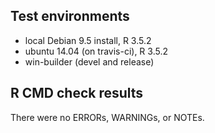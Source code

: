 ## Test environments
* local Debian 9.5 install, R 3.5.2
* ubuntu 14.04 (on travis-ci), R 3.5.2
* win-builder (devel and release)

## R CMD check results
There were no ERRORs, WARNINGs, or NOTEs. 


